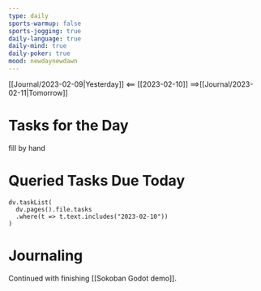 ```yaml
---
type: daily
sports-warmup: false
sports-jogging: true
daily-language: true
daily-mind: true
daily-poker: true
mood: newdaynewdawn
---
```


[[Journal/2023-02-09|Yesterday]] <== [[2023-02-10]] ==>[[Journal/2023-02-11|Tomorrow]]


# Tasks for the Day

fill by hand


# Queried Tasks Due Today

```dataviewjs
dv.taskList(
  dv.pages().file.tasks
  .where(t => t.text.includes("2023-02-10"))
)
```



# Journaling

Continued with finishing [[Sokoban Godot demo]].